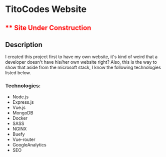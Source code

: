 # TitoCodes Website

## <span style="color:red;">** Site Under Construction</span>

## Description

I created this project first to have my own website, it's kind of weird that a developer doesn't have his/her own website right?
Also, this is the way to show that aside from the microsoft stack, I know the following technologies listed below.

### Technologies:

 - Node.js
 - Express.js
 - Vue.js
 - MongoDB
 - Docker
 - SASS
 - NGINX
 - Buefy
 - Vue-router
 - GoogleAnalytics
 - SEO
